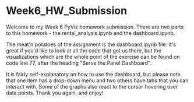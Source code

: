 # Week6_HW_Submission
Welcome to my Week 6 PyViz homework submission. There are two parts to this homework - the rental_analysis.ipynb and the dashboard.ipynb.

The meat'n'potatoes of the assignment is the dashboard.ipynb file. It's great if you'd like to look at all the code that got us there, but the visualizations which are the whole point of the exercise can be found on code line 77, after the heading "Serve the Panel Dashboard". 

It is fairly self-explanatory on how to use the dashboard, but please note that one item has a drop-down menu and two others have tabs that you can interact with. Some of the graphs also react to the cursor hovering over data points. Thank you again, and enjoy!

